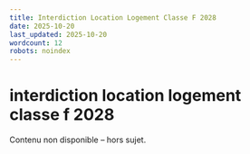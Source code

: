 ```yaml
---
title: Interdiction Location Logement Classe F 2028
date: 2025-10-20
last_updated: 2025-10-20
wordcount: 12
robots: noindex
---
```


# interdiction location logement classe f 2028

Contenu non disponible – hors sujet.